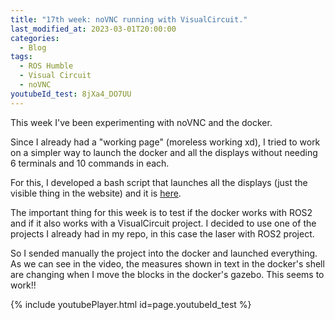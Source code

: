 ```yaml
---
title: "17th week: noVNC running with VisualCircuit."
last_modified_at: 2023-03-01T20:00:00
categories:
  - Blog
tags:
  - ROS Humble
  - Visual Circuit
  - noVNC
youtubeId_test: 8jXa4_DO7UU
---
```


This week I've been experimenting with noVNC and the docker.

Since I already had a "working page" (moreless working xd), I tried to work on a simpler way to launch the docker and all the displays without needing 6 terminals and 10 commands in each.

For this, I developed a bash script that launches all the displays (just the visible thing in the website) and it is [here](https://github.com/RoboticsLabURJC/2022-tfg-david-tapiador/blob/main/webpage/launch.sh).

The important thing for this week is to test if the docker works with ROS2 and if it also works with a VisualCircuit project.
I decided to use one of the projects I already had in my repo, in this case the laser with ROS2 project.

So I sended manually the project into the docker and launched everything. As we can see in the video, the measures shown in text in the docker's shell are changing when I move the blocks in the docker's gazebo. This seems to work!!

{% include youtubePlayer.html id=page.youtubeId_test %}



